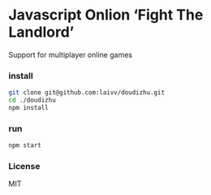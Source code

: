 # Javascript Onlion ‘Fight The Landlord’
Support for multiplayer online games
### install
```sh
git clone git@github.com:laivv/doudizhu.git
cd ./doudizhu
npm install
```
### run
```sh
npm start
```

### License
MIT
